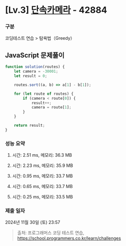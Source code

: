 # [Lv.3] [단속카메라](https://school.programmers.co.kr/learn/courses/30/lessons/42884?language=javascript) - 42884 

### 구분

코딩테스트 연습 > 탐욕법（Greedy）

## JavaScript 문제풀이

```js
function solution(routes) {
    let camera = -30001;
    let result = 0;

    routes.sort((a, b) => a[1] - b[1]);

    for (let route of routes) {
        if (camera < route[0]) {
            result++;
            camera = route[1];
        }
    }

    return result;
}
```

### 성능 요약

1. 시간: 2.51 ms, 메모리: 36.3 MB

2. 시간: 2.23 ms, 메모리: 35.9 MB
3. 시간: 0.95 ms, 메모리: 33.7 MB
4. 시간: 0.65 ms, 메모리: 33.7 MB
5. 시간: 0.25 ms, 메모리: 33.5 MB

### 제출 일자

2024년 11월 30일 (토) 23:57

> 출처: 프로그래머스 코딩 테스트 연습, https://school.programmers.co.kr/learn/challenges
